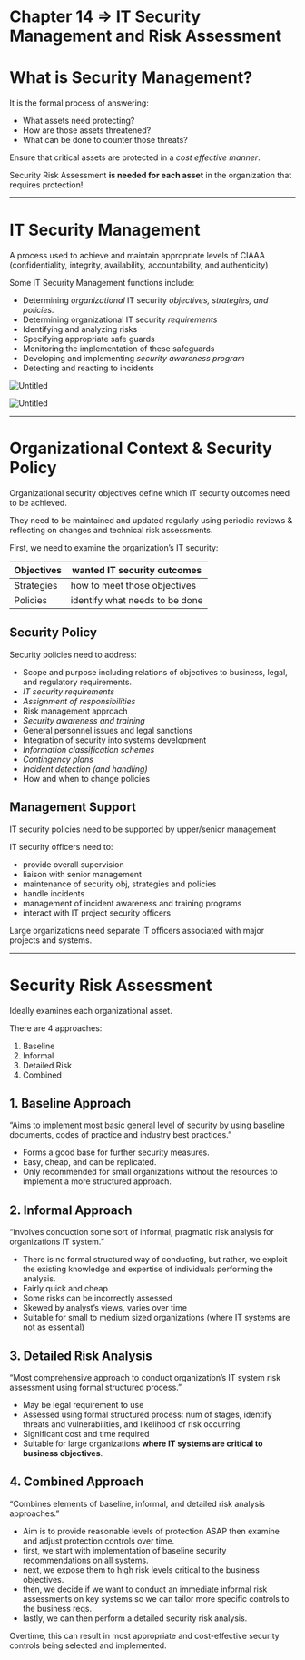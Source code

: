 # Chapter 14 ⇒ IT Security Management and Risk Assessment

# What is Security Management?

It is the formal process of answering:

- What assets need protecting?
- How are those assets threatened?
- What can be done to counter those threats?

Ensure that critical assets are protected in a *cost effective manner*.

Security Risk Assessment **is needed for each asset** in the organization that requires protection!

---

# IT Security Management

A process used to achieve and maintain appropriate levels of CIAAA (confidentiality, integrity, availability, accountability, and authenticity)

Some IT Security Management functions include:

- Determining *organizational* IT security *objectives, strategies, and policies.*
- Determining organizational IT security *requirements*
- Identifying and analyzing risks
- Specifying appropriate safe guards
- Monitoring the implementation of these safeguards
- Developing and implementing *security awareness program*
- Detecting and reacting to incidents

![Untitled](Chapter%2014%20%E2%87%92%20IT%20Security%20Management%20and%20Risk%20Asses%209f4ad64676184817821b121ec20795d8/Untitled.png)

![Untitled](Chapter%2014%20%E2%87%92%20IT%20Security%20Management%20and%20Risk%20Asses%209f4ad64676184817821b121ec20795d8/Untitled%201.png)

---

# Organizational Context & Security Policy

Organizational security objectives define which IT security outcomes need to be achieved.

They need to be maintained and updated regularly using periodic reviews & reflecting on changes and technical risk assessments.

First, we need to examine the organization’s IT security:

| Objectives | wanted IT security outcomes |
| --- | --- |
| Strategies | how to meet those objectives |
| Policies | identify what needs to be done |

## Security Policy

Security policies need to address:

- Scope and purpose including relations of objectives to business, legal, and regulatory requirements.
- *IT security requirements*
- *Assignment of responsibilities*
- Risk management approach
- *Security awareness and training*
- General personnel issues and legal sanctions
- Integration of security into systems development
- *Information classification schemes*
- *Contingency plans*
- *Incident detection (and handling)*
- How and when to change policies

## Management Support

IT security policies need to be supported by upper/senior management

IT security officers need to:

- provide overall supervision
- liaison with senior management
- maintenance of security obj, strategies and policies
- handle incidents
- management of incident awareness and training programs
- interact with IT project security officers

Large organizations need separate IT officers associated with major projects and systems.

---

# Security Risk Assessment

Ideally examines each organizational asset.

There are 4 approaches:

1. Baseline
2. Informal
3. Detailed Risk
4. Combined

## 1. Baseline Approach

“Aims to implement most basic general level of security by using baseline documents, codes of practice and industry best practices.”

- Forms a good base for further security measures.
- Easy, cheap, and can be replicated.
- Only recommended for small organizations without the resources to implement a more structured approach.

## 2. Informal Approach

“Involves conduction some sort of informal, pragmatic risk analysis for organizations IT system.”

- There is no formal structured way of conducting, but rather, we exploit the existing knowledge and expertise of individuals performing the analysis.
- Fairly quick and cheap
- Some risks can be incorrectly assessed
- Skewed by analyst’s views, varies over time
- Suitable for small to medium sized organizations (where IT systems are not as essential)

## 3. Detailed Risk Analysis

“Most comprehensive approach to conduct organization’s IT system risk assessment using formal structured process.”

- May be legal requirement to use
- Assessed using formal structured process: num of stages, identify threats and vulnerabilities, and likelihood of risk occurring.
- Significant cost and time required
- Suitable for large organizations **where IT systems are critical to business objectives**.

## 4. Combined Approach

“Combines elements of baseline, informal, and detailed risk analysis approaches.”

- Aim is to provide reasonable levels of protection ASAP then examine and adjust protection controls over time.
- first, we start with implementation of baseline security recommendations on all systems.
- next, we expose them to high risk levels critical to the business objectives.
- then, we decide if we want to conduct an immediate informal risk assessments on key systems so we can tailor more specific controls to the business reqs.
- lastly, we can then perform a detailed security risk analysis.

Overtime, this can result in most appropriate and cost-effective security controls being selected and implemented.